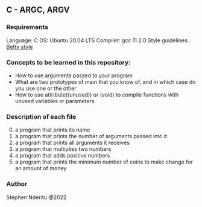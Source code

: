 ## C - ARGC, ARGV
### Requirements
Language: C
OS: Ubuntu 20.04 LTS
Compiler: gcc 11.2.0
Style guidelines: [Betty style](https://github.com/holbertonschool/Betty/wiki)

### Concepts to be learned in this repository:
* How to use arguments passed to your program
* What are two prototypes of main that you know of, and in which case do you use one or the other
* How to use attribute((unused)) or (void) to compile functions with unused variables or parameters

### Description of each file 
0. a program that prints its name
1. a program that prints the number of arguments passed into it
2. a program that prints all arguments it receives
3. a program that multiplies two numbers
4. a program that adds positive numbers
5. a program that prints the minimum number of coins to make change for an amount of money

### Author
Stephen Nderitu @2022
